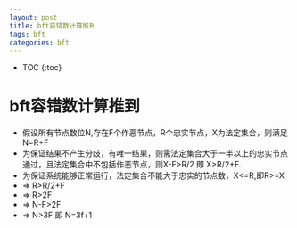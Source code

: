 ```yaml
---
layout: post
title: bft容错数计算推到
tags: bft
categories: bft
---
```

* TOC
{:toc}

# bft容错数计算推到

- 假设所有节点数位N,存在F个作恶节点，R个忠实节点，X为法定集合，则满足N=R+F
- 为保证结果不产生分歧，有唯一结果，则需法定集合大于一半以上的忠实节点通过，且法定集合中不包括作恶节点，则X-F>R/2 即 X>R/2+F.
- 为保证系统能够正常运行，法定集合不能大于忠实的节点数，X<=R,即R>=X
- => R>R/2+F
- => R>2F
- => N-F>2F
- => N>3F 即 N=3f+1